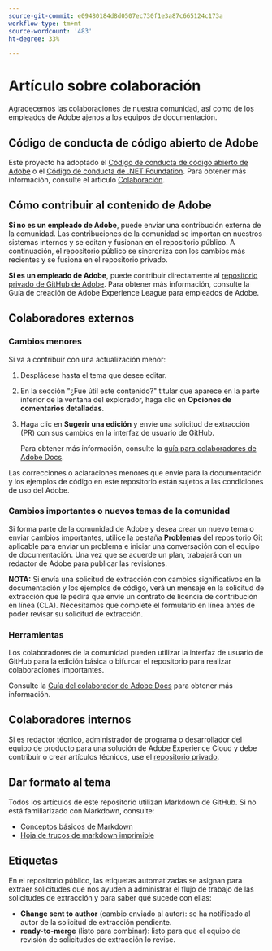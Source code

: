 ```yaml
---
source-git-commit: e09480184d8d0507ec730f1e3a87c665124c173a
workflow-type: tm+mt
source-wordcount: '483'
ht-degree: 33%

---
```

# Artículo sobre colaboración

Agradecemos las colaboraciones de nuestra comunidad, así como de los empleados de Adobe ajenos a los equipos de documentación.

## Código de conducta de código abierto de Adobe

Este proyecto ha adoptado el [Código de conducta de código abierto de Adobe](code-of-conduct.md) o el [Código de conducta de .NET Foundation](https://dotnetfoundation.org/code-of-conduct). Para obtener más información, consulte el artículo [Colaboración](contributing.md).

## Cómo contribuir al contenido de Adobe

**Si no es un empleado de Adobe**, puede enviar una contribución externa de la comunidad. Las contribuciones de la comunidad se importan en nuestros sistemas internos y se editan y fusionan en el repositorio público. A continuación, el repositorio público se sincroniza con los cambios más recientes y se fusiona en el repositorio privado.

**Si es un empleado de Adobe**, puede contribuir directamente al [repositorio privado de GitHub de Adobe](https://git.corp.adobe.com/AdobeDocs/). Para obtener más información, consulte la Guía de creación de Adobe Experience League para empleados de Adobe.

## Colaboradores externos

### Cambios menores

Si va a contribuir con una actualización menor:

1. Desplácese hasta el tema que desee editar.
1. En la sección &quot;¿Fue útil este contenido?&quot; titular que aparece en la parte inferior de la ventana del explorador, haga clic en **Opciones de comentarios detalladas**.
1. Haga clic en **Sugerir una edición** y envíe una solicitud de extracción (PR) con sus cambios en la interfaz de usuario de GitHub.

   Para obtener más información, consulte la [guía para colaboradores de Adobe Docs](https://experienceleague.adobe.com/docs/contributor/contributor-guide/introduction.html?lang=es).

Las correcciones o aclaraciones menores que envíe para la documentación y los ejemplos de código en este repositorio están sujetos a las condiciones de uso del Adobe.

### Cambios importantes o nuevos temas de la comunidad

Si forma parte de la comunidad de Adobe y desea crear un nuevo tema o enviar cambios importantes, utilice la pestaña **Problemas** del repositorio Git aplicable para enviar un problema e iniciar una conversación con el equipo de documentación. Una vez que se acuerde un plan, trabajará con un redactor de Adobe para publicar las revisiones.

**NOTA:** Si envía una solicitud de extracción con cambios significativos en la documentación y los ejemplos de código, verá un mensaje en la solicitud de extracción que le pedirá que envíe un contrato de licencia de contribución en línea (CLA). Necesitamos que complete el formulario en línea antes de poder revisar su solicitud de extracción.

### Herramientas

Los colaboradores de la comunidad pueden utilizar la interfaz de usuario de GitHub para la edición básica o bifurcar el repositorio para realizar colaboraciones importantes.

Consulte la [Guía del colaborador de Adobe Docs](https://experienceleague.adobe.com/docs/contributor/contributor-guide/introduction.html?lang=es) para obtener más información.

## Colaboradores internos

Si es redactor técnico, administrador de programa o desarrollador del equipo de producto para una solución de Adobe Experience Cloud y debe contribuir o crear artículos técnicos, use el [repositorio privado](https://git.corp.adobe.com/AdobeDocs).

## Dar formato al tema

Todos los artículos de este repositorio utilizan Markdown de GitHub. Si no está familiarizado con Markdown, consulte:

* [Conceptos básicos de Markdown](https://help.github.com/articles/getting-started-with-writing-and-formatting-on-github/)
* [Hoja de trucos de markdown imprimible](https://guides.github.com/pdfs/markdown-cheatsheet-online.pdf)

## Etiquetas

En el repositorio público, las etiquetas automatizadas se asignan para extraer solicitudes que nos ayuden a administrar el flujo de trabajo de las solicitudes de extracción y para saber qué sucede con ellas:

* **Change sent to author** (cambio enviado al autor): se ha notificado al autor de la solicitud de extracción pendiente.
* **ready-to-merge** (listo para combinar): listo para que el equipo de revisión de solicitudes de extracción lo revise.
